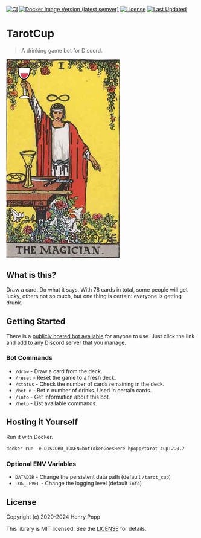 [![CI](https://github.com/hpopp/tarot-cup/actions/workflows/ci.yml/badge.svg)](https://github.com/hpopp/tarot-cup/actions/workflows/ci.yml)
[![Docker Image Version (latest semver)](https://img.shields.io/docker/v/hpopp/tarot-cup)](https://hub.docker.com/r/hpopp/tarot-cup)
[![License](https://img.shields.io/github/license/hpopp/tarot-cup)](https://github.com/hpopp/tarot-cup/blob/main/LICENSE)
[![Last Updated](https://img.shields.io/github/last-commit/hpopp/tarot-cup.svg)](https://github.com/hpopp/tarot-cup/commits/main)

# TarotCup

> A drinking game bot for Discord.

![Tarot Cup](https://raw.githubusercontent.com/hpopp/tarot-cup/main/tarot-cup.jpg)

## What is this?

Draw a card. Do what it says. With 78 cards in total, some people will get lucky, others
not so much, but one thing is certain: everyone is getting drunk.

## Getting Started

There is a [publicly hosted bot available](https://discord.com/api/oauth2/authorize?client_id=693951915352129628&permissions=2147534848&scope=bot)
for anyone to use. Just click the link and add to any Discord server that you manage.

### Bot Commands

- `/draw` - Draw a card from the deck.
- `/reset` - Reset the game to a fresh deck.
- `/status` - Check the number of cards remaining in the deck.
- `/bet n` - Bet n number of drinks. Used in certain cards.
- `/info` - Get information about this bot.
- `/help` - List available commands.

## Hosting it Yourself

Run it with Docker.

```
docker run -e DISCORD_TOKEN=botTokenGoesHere hpopp/tarot-cup:2.0.7
```

### Optional ENV Variables

- `DATADIR` - Change the persistent data path (default `/tarot_cup`)
- `LOG_LEVEL` - Change the logging level (default `info`)

## License

Copyright (c) 2020-2024 Henry Popp

This library is MIT licensed. See the [LICENSE](https://github.com/hpopp/tarot-cup/blob/main/LICENSE) for details.
